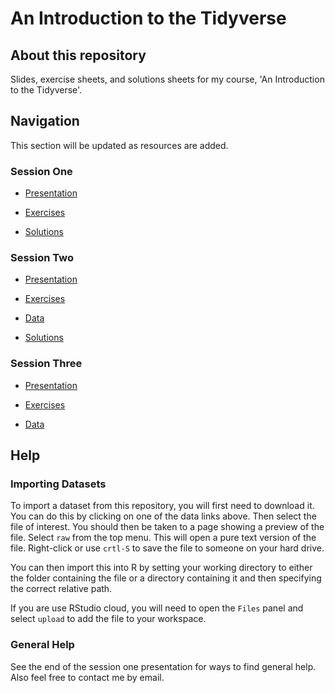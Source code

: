 # An Introduction to the Tidyverse

## About this repository

Slides, exercise sheets, and solutions sheets for my course, 'An Introduction to the Tidyverse'.

## Navigation

This section will be updated as resources are added.

### Session One

* [Presentation](https://thargreaves.github.io/introtothetidyverse/resources/session_one/session_one_presentation.html)

* [Exercises](https://thargreaves.github.io/introtothetidyverse/resources/session_one/session_one_exercises.nb.html#/)

* [Solutions](https://thargreaves.github.io/introtothetidyverse/resources/session_one/session_one_solutions.nb.html#/)

### Session Two

* [Presentation](https://thargreaves.github.io/introtothetidyverse/resources/session_two/session_two_presentation.html)

* [Exercises](https://thargreaves.github.io/introtothetidyverse/resources/session_two/session_two_exercises.nb.html#/)

* [Data](https://github.com/THargreaves/introtothetidyverse/tree/master/resources/session_two/data)

* [Solutions](https://thargreaves.github.io/introtothetidyverse/resources/session_two/session_two_solutions.nb.html#/)

### Session Three

* [Presentation](https://thargreaves.github.io/introtothetidyverse/resources/session_three/session_three_presentation.html)

* [Exercises](https://thargreaves.github.io/introtothetidyverse/resources/session_three/session_three_exercises.nb.html#/)

* [Data](https://github.com/THargreaves/introtothetidyverse/tree/master/resources/session_threeo/data)

## Help

### Importing Datasets

To import a dataset from this repository, you will first need to download it. You can do this by clicking on one of the data links above. Then select the file of interest. You should then be taken to a page showing a preview of the file. Select `raw` from the top menu. This will open a pure text version of the file. Right-click or use `crtl-S` to save the file to someone on your hard drive.

You can then import this into R by setting your working directory to either the folder containing the file or a directory containing it and then specifying the correct relative path. 

If you are use RStudio cloud, you will need to open the `Files` panel and select `upload` to add the file to your workspace.

### General Help

See the end of the session one presentation for ways to find general help. Also feel free to contact me by email.